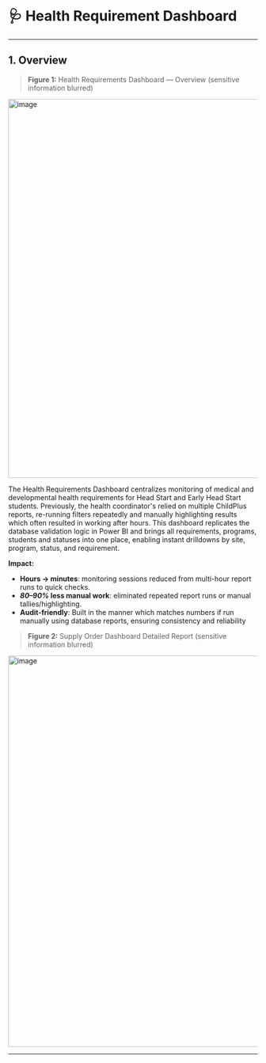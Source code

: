 # 🩺 Health Requirement Dashboard  

---

## 1. Overview  

> **Figure 1:** Health Requirements Dashboard — Overview (sensitive information blurred)
<img width="1593" height="766" alt="image" src="https://github.com/user-attachments/assets/2434ab0f-925c-42c4-baaf-f570ac244699" />

The Health Requirements Dashboard centralizes monitoring of medical and developmental health requirements for Head Start and Early Head Start students. Previously, the health coordinator's relied on multiple ChildPlus reports, re-running filters repeatedly and manually highlighting results which often resulted in working after hours. This dashboard replicates the database validation logic in Power BI and brings all requirements, programs, students and statuses into one place, enabling instant drilldowns by site, program, status, and requirement. 

**Impact:**  
- **Hours → minutes**: monitoring sessions reduced from multi-hour report runs to quick checks.  
- ***80–90%* less manual work**: eliminated repeated report runs or manual tallies/highlighting.
- **Audit-friendly**: Built in the manner which matches numbers if run manually using database reports, ensuring consistency and reliability

> **Figure 2:** Supply Order Dashboard Detailed Report (sensitive information blurred)
<img width="1702" height="791" alt="image" src="https://github.com/user-attachments/assets/dc57c774-f486-4f1d-aec7-ce616049558f" />


---
